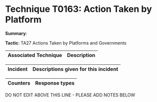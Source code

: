 # Technique T0163: Action Taken by Platform

**Summary**: 

**Tactic**: TA27 Actions Taken by Platforms and Governments 


| Associated Technique | Description |
| --------- | ------------------------- |



| Incident | Descriptions given for this incident |
| -------- | -------------------- |



| Counters | Response types |
| -------- | -------------- |


DO NOT EDIT ABOVE THIS LINE - PLEASE ADD NOTES BELOW